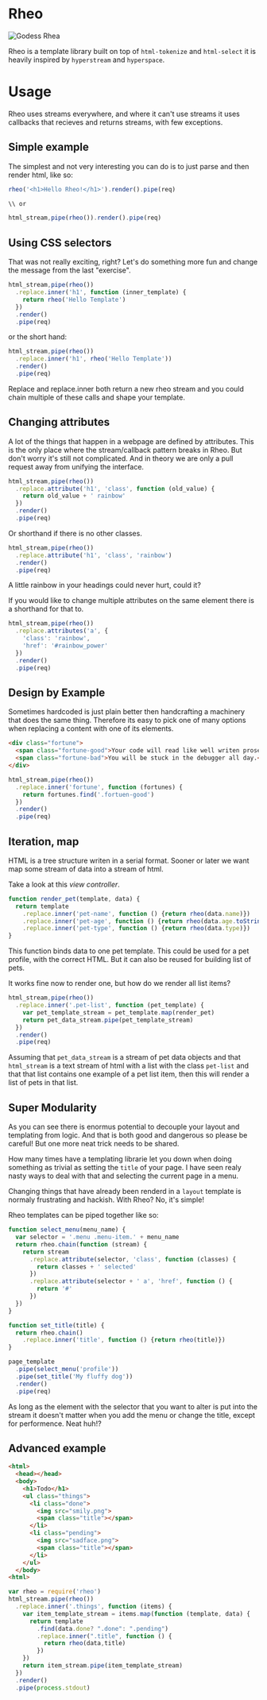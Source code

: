 # Rheo

![Godess Rhea](https://upload.wikimedia.org/wikipedia/commons/thumb/b/b5/Rh%C3%A9a_pr%C3%A9sentant_une_pierre_emmaillot%C3%A9e_%C3%A0_Cronos_dessin_du_bas-relief_d%27un_autel_romain.jpg/240px-Rh%C3%A9a_pr%C3%A9sentant_une_pierre_emmaillot%C3%A9e_%C3%A0_Cronos_dessin_du_bas-relief_d%27un_autel_romain.jpg)

Rheo is a template library built on top of `html-tokenize` and `html-select`
it is heavily inspired by `hyperstream` and `hyperspace`.

# Usage

Rheo uses streams everywhere, and where it can't use streams it uses callbacks
that recieves and returns streams, with few exceptions.

## Simple example
The simplest and not very interesting you can do is to just parse and then
render html, like so:

```js
rheo('<h1>Hello Rheo!</h1>').render().pipe(req)

\\ or

html_stream,pipe(rheo()).render().pipe(req)
```

## Using CSS selectors

That was not really exciting, right? Let's do something more fun and change
the message from the last "exercise".

```js
html_stream,pipe(rheo())
  .replace.inner('h1', function (inner_template) {
    return rheo('Hello Template')
  })
  .render()
  .pipe(req)
```

or the short hand:

```js
html_stream,pipe(rheo())
  .replace.inner('h1', rheo('Hello Template'))
  .render()
  .pipe(req)
```

Replace and replace.inner both return a new rheo stream and you could chain
multiple of these calls and shape your template.

## Changing attributes

A lot of the things that happen in a webpage are defined by attributes. This
is the only place where the stream/callback pattern breaks in Rheo. But don't
worry it's still not complicated. And in theory we are only a pull request away from
unifying the interface.


```js
html_stream,pipe(rheo())
  .replace.attribute('h1', 'class', function (old_value) {
    return old_value + ' rainbow'
  })
  .render()
  .pipe(req)
```

Or shorthand if there is no other classes.

```js
html_stream,pipe(rheo())
  .replace.attribute('h1', 'class', 'rainbow')
  .render()
  .pipe(req)
```

A little rainbow in your headings could never hurt, could it?


If you would like to change multiple attributes on the same element there is a
shorthand for that to.

```js
html_stream,pipe(rheo())
  .replace.attributes('a', {
    'class': 'rainbow',
    'href': '#rainbow_power'
  })
  .render()
  .pipe(req)
```


## Design by Example

Sometimes hardcoded is just plain better then handcrafting a machinery that
does the same thing. Therefore its easy to pick one of many options when
replacing a content with one of its elements.

```html
<div class="fortune">
  <span class="fortune-good">Your code will read like well writen prose.</span>
  <span class="fortune-bad">You will be stuck in the debugger all day.</span>
</div>
```

```js
html_stream,pipe(rheo())
  .replace.inner('fortune', function (fortunes) {
    return fortunes.find('.fortuen-good')
  })
  .render()
  .pipe(req)

```

## Iteration, map

HTML is a tree structure writen in a serial format. Sooner or later we want
map some stream of data into a stream of html.

Take a look at this *view controller*.

```js
function render_pet(template, data) {
  return template
    .replace.inner('pet-name', function () {return rheo(data.name)})
    .replace.inner('pet-age', function () {return rheo(data.age.toString())})
    .replace.inner('pet-type', function () {return rheo(data.type)})
}
```

This function binds data to one pet template. This could be used for a pet
profile, with the correct HTML. But it can also be reused for building list of
pets.

It works fine now to render one, but how do we render all list items?

```js
html_stream,pipe(rheo())
  .replace.inner('.pet-list', function (pet_template) {
    var pet_template_stream = pet_template.map(render_pet)
    return pet_data_stream.pipe(pet_template_stream)
  })
  .render()
  .pipe(req)
```

Assuming that `pet_data_stream` is a stream of pet data objects and that
`html_stream` is a text stream of html with a list with the class `pet-list`
and that that list contains one example of a pet list item, then this will
render a list of pets in that list.

## Super Modularity

As you can see there is enormus potential to decouple your layout and templating
from logic. And that is both good and dangerous so please be careful! But one 
more neat trick needs to be shared.

How many times have a templating librarie let you down when doing something as
trivial as setting the `title` of your page. I have seen realy nasty ways to
deal with that and selecting the current page in a menu.

Changing things that have already been renderd in a `layout` template is
normaly frustrating and hackish. With Rheo? No, it's simple!


Rheo templates can be piped together like so:

```js
function select_menu(menu_name) {
  var selector = '.menu .menu-item.' + menu_name
  return rheo.chain(function (stream) {
    return stream
      .replace.attribute(selector, 'class', function (classes) {
        return classes + ' selected'
      })
      .replace.attribute(selector + ' a', 'href', function () {
        return '#'
      })
  })
}

function set_title(title) {
  return rheo.chain()
    .replace.inner('title', function () {return rheo(title)})
}

page_template
  .pipe(select_menu('profile'))
  .pipe(set_title('My fluffy dog'))
  .render()
  .pipe(req)
```

As long as the element with the selector that you want to alter is put into the
stream it doesn't matter when you add the menu or change the title, except for
performence. Neat huh!?



## Advanced example

```html
<html>
  <head></head>
  <body>
    <h1>Todo</h1>
    <ul class="things">
      <li class="done">
        <img src="smily.png">
        <span class="title"></span>
      </li>
      <li class="pending">
        <img src="sadface.png">
        <span class="title"></span>
      </li>
    </uĺ>
  </body>
<html>
```

```js
var rheo = require('rheo')
html_stream.pipe(rheo())
  .replace.inner('.things', function (items) {
    var item_template_stream = items.map(function (template, data) {
      return template
        .find(data.done? ".done": ".pending")
        .replace.inner(".title", function () {
          return rheo(data,title)
        })
    })
    return item_stream.pipe(item_template_stream)
  })
  .render()
  .pipe(process.stdout)
```

